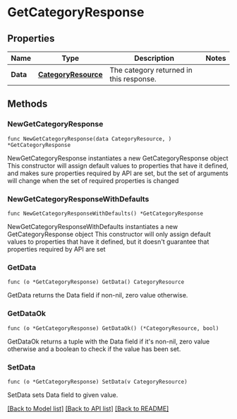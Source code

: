 # GetCategoryResponse

## Properties

Name | Type | Description | Notes
------------ | ------------- | ------------- | -------------
**Data** | [**CategoryResource**](CategoryResource.md) | The category returned in this response.  | 

## Methods

### NewGetCategoryResponse

`func NewGetCategoryResponse(data CategoryResource, ) *GetCategoryResponse`

NewGetCategoryResponse instantiates a new GetCategoryResponse object
This constructor will assign default values to properties that have it defined,
and makes sure properties required by API are set, but the set of arguments
will change when the set of required properties is changed

### NewGetCategoryResponseWithDefaults

`func NewGetCategoryResponseWithDefaults() *GetCategoryResponse`

NewGetCategoryResponseWithDefaults instantiates a new GetCategoryResponse object
This constructor will only assign default values to properties that have it defined,
but it doesn't guarantee that properties required by API are set

### GetData

`func (o *GetCategoryResponse) GetData() CategoryResource`

GetData returns the Data field if non-nil, zero value otherwise.

### GetDataOk

`func (o *GetCategoryResponse) GetDataOk() (*CategoryResource, bool)`

GetDataOk returns a tuple with the Data field if it's non-nil, zero value otherwise
and a boolean to check if the value has been set.

### SetData

`func (o *GetCategoryResponse) SetData(v CategoryResource)`

SetData sets Data field to given value.



[[Back to Model list]](../README.md#documentation-for-models) [[Back to API list]](../README.md#documentation-for-api-endpoints) [[Back to README]](../README.md)


